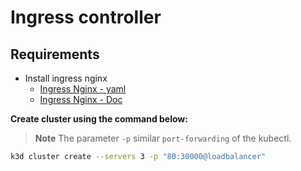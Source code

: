 # Ingress controller

## Requirements

- Install ingress nginx
    - [Ingress Nginx - yaml](https://raw.githubusercontent.com/kubernetes/ingress-nginx/controller-v1.4.0/deploy/static/provider/baremetal/deploy.yaml)
    - [Ingress Nginx - Doc](https://kubernetes.github.io/ingress-nginx/deploy/#bare-metal-clusters)

**Create cluster using the command below:**

> **Note**
> The parameter `-p` similar `port-forwarding` of the kubectl.

```bash
k3d cluster create --servers 3 -p "80:30000@loadbalancer"
```

